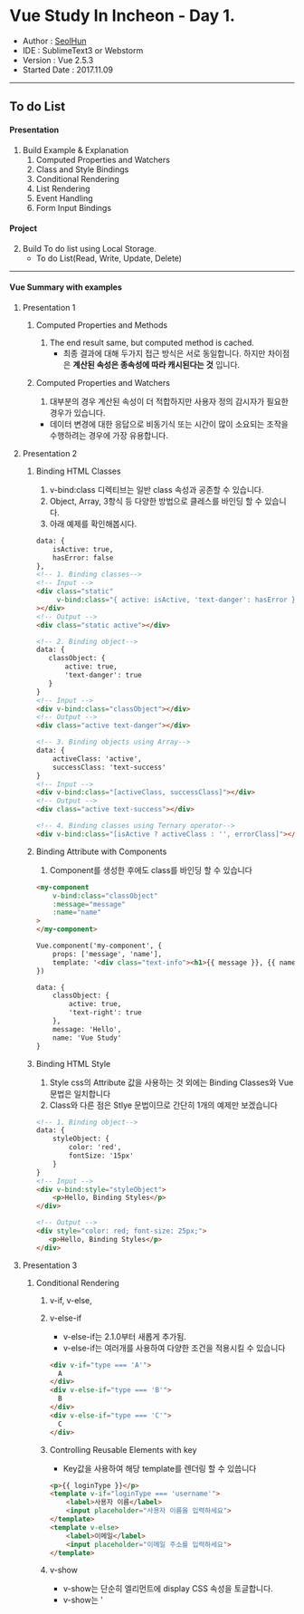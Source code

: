# Vue Study In Incheon - Day 1.

- Author : [SeolHun](https://github.com/Seolhun)
- IDE : SublimeText3 or Webstorm
- Version : Vue 2.5.3
- Started Date : 2017.11.09
---
## To do List 

#### Presentation
1. Build Example & Explanation
    1. Computed Properties and Watchers
    2. Class and Style Bindings
    3. Conditional Rendering
    4. List Rendering
    5. Event Handling
    6. Form Input Bindings

#### Project    
2. Build To do list using Local Storage.
    - To do List(Read, Write, Update, Delete)

---
#### Vue Summary with examples
1. Presentation 1
    1. Computed Properties and Methods
        1. The end result same, but computed method is cached.
            - 최종 결과에 대해 두가지 접근 방식은 서로 동일합니다. 하지만 차이점은 **계산된 속성은 종속성에 따라 캐시된다는 것** 입니다. 
        
    2. Computed Properties and Watchers
        1. 대부분의 경우 계산된 속성이 더 적합하지만 사용자 정의 감시자가 필요한 경우가 있습니다.
        - 데이터 변경에 대한 응답으로 비동기식 또는 시간이 많이 소요되는 조작을 수행하려는 경우에 가장 유용합니다.
        
2. Presentation 2
    1. Binding HTML Classes
        1. v-bind:class 디렉티브는 일반 class 속성과 공존할 수 있습니다. 
        2. Object, Array, 3항식 등 다양한 방법으로 클레스를 바인딩 할 수 있습니다.
        3. 아래 예제를 확인해봅시다.
        
        ```html
        data: {
            isActive: true,
            hasError: false
        },
        <!-- 1. Binding classes-->
        <!-- Input -->
        <div class="static"
             v-bind:class="{ active: isActive, 'text-danger': hasError }"
        ></div>
        <!-- Output -->
        <div class="static active"></div>
 
        <!-- 2. Binding object-->
        data: {
           classObject: {
               active: true,
               'text-danger': true
           }
        }
        <!-- Input -->
        <div v-bind:class="classObject"></div>
        <!-- Output -->
        <div class="active text-danger"></div>
 
        <!-- 3. Binding objects using Array-->
        data: {
 			activeClass: 'active',
 			successClass: 'text-success'
        }
        <!-- Input -->
        <div v-bind:class="[activeClass, successClass]"></div>
        <!-- Output -->        
        <div class="active text-success"></div>
 
        <!-- 4. Binding classes using Ternary operator-->
        <div v-bind:class="[isActive ? activeClass : '', errorClass]"></div>
        ```
        
    2. Binding Attribute with Components
        1. Component를 생성한 후에도 class를 바인딩 할 수 있습니다
        ```html
        <my-component
            v-bind:class="classObject"
            :message="message"
            :name="name"
        >
        </my-component>
 
        Vue.component('my-component', {
            props: ['message', 'name'],
            template: '<div class="text-info"><h1>{{ message }}, {{ name }}</h1></div>',
        })
 
        data: {
 			classObject: {
 				active: true,
 				'text-right': true
 			},
            message: 'Hello',
            name: 'Vue Study'
        }
        ```
        
    3. Binding HTML Style
        1. Style css의 Attribute 값을 사용하는 것 외에는 Binding Classes와 Vue 문법은 일치합니다
        2. Class와 다른 점은 Stlye 문법이므로 간단히 1개의 예제만 보겠습니다
        ```html
        <!-- 1. Binding object-->
        data: {
 			styleObject: {
 				color: 'red',
 				fontSize: '15px'
 			}
        }
        <!-- Input -->
        <div v-bind:style="styleObject">
            <p>Hello, Binding Styles</p>
        </div>
 
        <!-- Output -->
        <div style="color: red; font-size: 25px;">
           <p>Hello, Binding Styles</p>
        </div>
        ``` 

3. Presentation 3
    1. Conditional Rendering
        1. v-if, v-else, 
        2. v-else-if
            - v-else-if는 2.1.0부터 새롭게 추가됨.
            - v-else-if는 여러개를 사용하여 다양한 조건을 적용시킬 수 있습니다
            ```html
            <div v-if="type === 'A'">
              A
            </div>
            <div v-else-if="type === 'B'">
              B
            </div>
            <div v-else-if="type === 'C'">
              C
            </div>
            ```
        2. Controlling Reusable Elements with key
            - Key값을 사용하여 해당 template를 렌더링 할 수 있씁니다
            ```html
            <p>{{ loginType }}</p>
            <template v-if="loginType === 'username'">
                <label>사용자 이름</label>
                <input placeholder="사용자 이름을 입력하세요">
            </template>
            <template v-else>
                <label>이메일</label>
                <input placeholder="이메일 주소를 입력하세요">
            </template>
            ```
        3. v-show
            - v-show는 단순히 엘리먼트에 display CSS 속성을 토글합니다.
            - v-show는 '<template>' 구문을 지원하지 않으며 v-else와도 작동하지 않습니다.
            - 비교해보면, v-show는 훨씬 단순합니다. CSS 기반 토글만으로 초기 조건에 관계 없이 엘리먼트가 항상 렌더링 됩니다.
            
        4. v-if vs v-show
        - v-if는 조건부 블럭 안의 이벤트 리스너와 자식 컴포넌트가 토글하는 동안 적절하게 제거되고 다시 만들어지기 때문에 **진짜 조건부 렌더링 입니다**
        - if와 차이점은 v-show가 있는 엘리먼트는 항상 렌더링 되고 DOM에 남아있다는 점입니다. 
        - v-if는 또한 게으릅니다 초기 렌더링에서 조건이 거짓인 경우 아무것도 하지 않습니다.
            - **아무것도 하지 않는 다는 것은 DOM에 존재하지 않기 때문에 그렇습니다** 
            - 조건 블록이 처음으로 참이 될 때 까지 렌더링 되지 않습니다.
        ```html
        <!-- 아래 예제를 보시면 style="display:none;" 을 보실 수 있습니다. -->
        <div class="row">
           <div class="col-sm-12">
               <div class="col-sm-12 text-success" style="display: none;">
                   <h3>You can see me When condition is "true"</h3>
               </div> 
               <div class="col-sm-12 text-success" style="">
                   <h5>Search v-show element using Browser dev tools. can find it.</h5></div> <hr> <!----> <div class="col-sm-12 text-danger"><h5>Search v-if element using Browser dev tools. never find it.</h5>
               </div>
           </div> 
        </div>
        ```
        5. v-if and v-for
        - v-for는 v-if와 함께 사용하는 경우, v-if보다 높은 우선순위를 갖습니다.
            - **이러한 이유는 v-for로 해당 데이터와 조건을 비교하여 Rendering 할지 말지를 결정해야 하기 떄문입니다**

4. Presentation 4
    1. List Rendering
        1. v-for
        - v-for 디렉티브를 사용하여 배열을 기반으로 리스트를 렌더링 할 수 있습니다.
        - v-for는 객체안에 필드값도 나열할 수 있습니다
        - Key
            - Vue가 v-for에서 렌더링된 엘리먼트 목록을 갱신할 때 기본적으로 “in-place patch” 전략을 사용합니다. 
            - 데이터 항목의 순서가 변경된 경우 항목의 순서와 일치하도록 DOM 요소를 이동하는 대신 **Vue는 각 요소를 적절한 위치에 패치하고 해당 인덱스에서 렌더링할 내용을 반영하는지 확인합니다.**
            - **Vue가 각 노드의 ID를 추적하고 기존 엘리먼트를 재사용하고 재정렬할 수 있도록 힌트를 제공하려면 각 항목에 고유한 key 속성을 제공해야 합니다.** 
            - key에 대한 이상적인 값은 각 항목의 고유한 ID입니다. 이 특별한 속성은 1.x 버전의 track-by와 거의 비슷하지만 속성처럼 작동하기 때문에 v-bind를 사용하여 동적 값에 바인딩 해야합니다. (여기서는 약어를 이용합니다.)
            ```html
            <div v-for="item in items" :key="item.id">
                <!-- content -->
            </div>
            ```
            - 반복되는 DOM 내용이 단순하지 않거나 의도적인 성능 향상을 위해 기본 동작에 의존하지 않는한 가능하면 언제나 v-for에 key를 추가하는 것이 좋습니다.
        - Mutation Methods
          - Vue는 감시중인 배열의 변이 메소드를 래핑하여 뷰 갱신을 트리거합니다. 래핑된 메소드는 다음과 같습니다.
          - 문법 : InstanceName.Data.MethodName
            - push() : - 예: app.items.push({ message: 'Baz' }) : 배열에 마지막 인덱스에 넣기 (LIFO)
            - pop() : - 예: app.items.pop() : 배열에 객체 빼기 (LIFO)
            - unshift() : - 예: app.items.unshift({ message: 'Baz' }) : 배열 첫 인덱스에 넣기
            - shift() : - 예: app.items.shift() : 배열 첫 인덱스 빼
            - splice() - 예: app.items.splice(index, 1) : 해당 인덱스와 갯수를 정하여 빼기
            - sort() - 배열 정렬
            - reverse() - 배열 역순 정렬
            - 콘솔을 열고 이전 예제의 items 배열로 변이 메소드를 호출하여 재생할 수 있습니다. - 예: app.items.push({ message: 'Baz' })
        - Replacing an Array
            - console에 해당 값을 입력하세요
            - 문법 : InstanceName.Data.MethodName
            ```javascript
            app.items = app.items.filter(function (item) {
              return item.message.match(/Foo/)
            })
            ```
        - **Caveat(Warning)**
            - JavaScript의 제한으로 인해 Vue는 배열에 대해 다음과 같은 변경 사항을 감지할 수 없습니다.
                1. 인덱스로 배열에 있는 항목을 직접 설정하는 경우, 예: vm.items[indexOfItem] = newValue
                2. 배열 길이를 수정하는 경우, 예: vm.items.length = newLength
            - 1번을 극복하기 위해 다음 두 경우 모두 vm.items[indexOfItem] = newValue 와 동일하게 수행하며, 반응형 시스템에서도 상태 변경을 트리거 합니다.
            ```javascript
            // Vue.set
            Vue.set(example1.items, indexOfItem, newValue);
            // Array.prototype.splice
            app.items.splice(indexOfItem, 1, newValue);
            
            // 주의 사항 중 2번을 극복하기 위해 splice를 사용해야 합니다.
            app.items.splice(newLength)
            ```
        - **Object Change Detection Caveats**
            ```javascript
            var vm = new Vue({
              data: {
                a: 1
              }
            })
            // `vm.a` 는 반응형입니다.
            
            vm.b = 2
            // `vm.b` 는 반응형이 아닙니다.
            ```
            - Vue는 이미 만들어진 인스턴스에 새로운 루트레벨의 반응형 속성을 동적으로 추가하는 것을 허용하지 않습니다. 
            - 그러나 Vue.set(object, key, value) 메소드를 사용하여 중첩된 객체에 반응형 속성을 추가할 수 있습니다.
            ```javascript
            Vue.set(vm.userProfile, 'age', 28)
    
            // 인스턴스 메소드인 vm.$set를 사용할 수도 있습니다. 이는 전역 Vue.set의 별칭입니다.
            this.$set(this.userProfile, 'age', 28)
            ```
        - Displaying Filtered/Sorted Results
            - Filtered Computed
            ```html
            <li v-for="n in evenNumbers">{{ n }}</li>
            data: {
              numbers: [ 1, 2, 3, 4, 5 ]
            },
            computed: {
                evenNumbers: function () {
                  return this.numbers.filter(function (number) {
                    return number % 2 === 0
                  })
                }
            }
            ```
            - Filtered Method 
            ```html
            <li v-for="n in even(numbers)">{{ n }}</li>
            data: {
              numbers: [ 1, 2, 3, 4, 5 ]
            },
            methods: {
              even: function (numbers) {
                return numbers.filter(function (number) {
                  return number % 2 === 0
                })
              }
            }
            ```
        - v-for with Component
            - 2.2.0 이상에서 v-for는 key 가 필수 입니다. 
            - 그러나 컴포넌트에는 자체 범위가 분리되어있기 때문에 컴포넌트에 데이터를 자동으로 전달하지는 않습니다. **반복할 데이터를 컴포넌트로 전달하려면 props도 사용해야합니다.**

5. Presentation 5
    1. EventHandling 
        - Listening to Events
            - v-on 디렉티브를 사용하여 DOM 이벤트를 듣고 트리거 될 때 JavaScript를 실행할 수 있습니다.
            ```html
            <button v-on:click="counter += 1">Add 1</button>
            ```
        - Method Event Handlers
            - 많은 이벤트 핸들러의 로직은 더 복잡할 것이므로, JavaScript를 v-on 속성 값으로 보관하는 것은 간단하지 않아 메소드의 이름을 받는 이유입니다.
            ```html
            <button v-on:click="increment">Add 1</button>
            <button v-on:click="decrement">Add 1</button>
            ```
            ```javascript
            new Vue({
                data: {
                    counter: 0
                },
                methods: {
                    increment: () => {
                        app.counter += 1;
                    },
                    decrement: () => {
                        app.counter -= 1;
                    }
                }
            })
            ```
        
        - Methods in Inline Handlers
            - 메소드 이름을 직접 바인딩 하는 대신 인라인 JavaScript 구문에 메소드를 사용할 수도 있습니다.
            ```html
            <button v-on:click="warn('Form cannot be submitted yet.', $event)">
              Submit
            </button>
            ```
            ```javascript
            new Vue({
                el: '#app',
                methods: {
                    warn: function (message, event) {
                        // 이제 네이티브 이벤트에 액세스 할 수 있습니다
                        if (event) event.preventDefault()
                        alert(message)
                    }
                }
            })
            ```
        - Event Modifiers
            - 이 문제를 해결하기 위해, Vue는 v-on 이벤트에 이벤트 수식어를 제공합니다. 수식어는 점으로 표시된 접미사 입니다.
                - .stop
                - .prevent
                - .capture
                - .self
                - .once
        ```html
        <!-- 클릭 이벤트 전파가 중단됩니다 -->
        <a v-on:click.stop="doThis"></a>
        
        <!-- 제출 이벤트가 페이지를 다시 로드 하지 않습니다 -->
        <form v-on:submit.prevent="onSubmit"></form>
        
        <!-- 수식어는 체이닝 가능합니다(여러개를 묶어서 가능 -->
        <a v-on:click.stop.prevent="doThat"></a>
        
        <!-- 단순히 수식어만 사용할 수 있습니다 -->
        <form v-on:submit.prevent></form>
        
        <!-- 이벤트 리스너를 추가할 때 캡처모드를 사용합니다 -->
        <!--  즉, 내부 엘리먼트를 대상으로 하는 이벤트가 해당 엘리먼트에서 처리되기 전에 여기서 처리합니다. -->
        <div v-on:click.capture="doThis">...</div>
        
        
        <!-- event.target이 엘리먼트 자체인 경우에만 트리거를 처리합니다 -->
        <!-- 자식 엘리먼트에서는 안됩니다 -->
        <div v-on:click.self="doThat">...</div>
        ```
        - Key Modifiers
            - 키보드 이벤트를 청취할 때, 종종 공통 키 코드를 확인해야 합니다. Vue는 키 이벤트를 수신할 때 v-on에 대한 키 수식어를 추가할 수 있습니다.
            ```html
            <!-- keyCode가 13일 때만 vm.submit()을 호출합니다 -->
            <input v-on:keyup.13="submit">
            ```
            - 모든 keyCode들을 기억하는 것은 번거롭기 때문에 Vue는 가장 일반적으로 사용되는 키의 별칭을 제공합니다.
                - .enter
                - .tab
                - .delete (“Delete” 와 “Backspace” 키 모두를 캡처합니다)
                - .esc
                - .space
                - .up
                - .down
                - .left
                - .right
            ```html
            <!-- 위와 같습니다 -->
            <input v-on:keyup.enter="submit">
        
            <!-- 약어 사용도 가능합니다 -->
            <input @keyup.enter="submit">
            ```
            
            - **전역 config.keyCodes 객체를 통해 사용자 지정 키 수식어 별칭을 지정할 수 있습니다.**
            ```javascript
            // v-on:keyup.f1 이 가능합니다
            Vue.config.keyCodes.f1 = 112
            ```
            - Automatic Key Modifers
                - 2.5.0+에서 추가됨
                - KeyboardEvent.key를 통해 노출된 유효 키 이름을 수식어로 직접 사용할 수 있습니다.
                ```html
                <input @keyup.page-down="onPageDown">
                ```
                - 위의 예제에서 핸들러는 $event.key === 'PageDown' 만 호출됩니다.
                - **Warning
                    - 일부 키(.esc와 모든 화살표 키)는 IE9에서 일관성 없는 key 값을 가지고 있습니다. 
                    - IE9를 지원해야하는 경우 내장 알리아스가 선호됩니다.)
                
        - System Modifier Keys
            - 다음 수식어를 사용해 해당 수식어 키가 눌러진 경우에만 마우스 또는 키보드 이벤트 리스너를 트리거 할 수 있습니다.
                - .ctrl
                - .alt
                - .shift
                - .meta
            - **참고**
                - 매킨토시 키보드에서 meta는 command 키 입니다 (⌘). 
                - Windows 키보드에서 meta는 windows 키 (⊞) 입니다. 
                - Sun Microsystems 키보드에서 meta는 단색의 다이아몬드 (◆)로 표시됩니다.
                - 특정 키보드의 경우, 특히 MIT 및 Lisp 시스템 키보드와 Knight 키보드, space-cadet 키보드와 같은 제품에는 “META” 레이블이 지정됩니다.
                - Symbolics 키보드에서 메타는 “META” 또는 “Meta”로 표시됩니다.
            - .exact Modifier
                - 2.5.0+에서 추가됨
                - .exact 수식어는 다른 시스템 수식어와 조합해 그 핸들러가 실행되기 위해 정확한 조합이 눌러야하는 것을 보여줍니다.
                ```html
                <!-- Alt 또는 Shift와 함께 눌린 경우에도 실행됩니다. -->
                <button @click.ctrl="onClick">A</button>
                
                <!-- Ctrl 키만 눌려있을 때만 실행됩니다. -->
                <button @click.ctrl.exact="onCtrlClick">A</button>
                ```
            - Mouse Button Modifiers
                - 2.2.0 버전에서 추가됨
                - 다음 수식어를 사용해 해당 수식어 키가 눌러진 경우에만 마우스 또는 키보드 이벤트 리스너를 트리거 할 수 있습니다.
                    - .left
                    - .right
                    - .middle
        - Why Listeners in HTML?
    2. 

6. Presentation 6
    1. Form Input Bindings
        - v-model 디렉티브를 사용하여 폼 input과 textarea 엘리먼트에 양방향 데이터 바인딩을 생성할 수 있습니다. 
        - 입력 유형에 따라 엘리먼트를 업데이트 하는 올바른 방법을 자동으로 선택합니다. 
        - 약간 이상하지만 v-model은 기본적으로 사용자 입력 이벤트에 대한 데이터를 업데이트하는 “syntax sugar”이며 일부 경우에 특별한 주의를 해야합니다.
        - **Warning**
            - v-model은 모든 form 엘리먼트의 초기 value와 checked 그리고 selected 속성을 무시합니다. 
            - 항상 Vue 인스턴스 데이터를 원본 소스로 취급합니다. 
            - 컴포넌트의 data 옵션 안에 있는 JavaScript에서 초기값을 선언해야합니다.
    2.  - **Modifiers**
            - Types
                - .lazy
                    - 기본적으로, v-model은 각 입력 이벤트 후 입력과 데이터를 동기화 합니다. (단 앞에서 설명한 IME 구성은 제외됩니다.) .lazy 수식어를 추가하여 change 이벤트 이후에 동기화 할 수 있습니다.
                    ```html
                    <!-- "input" 대신 "change" 이후에 동기화 됩니다. -->
                    <input v-model.lazy="msg" >
                    ```

                - .number
                    - 사용자 입력이 자동으로 숫자로 형변환 되기를 원하면, v-model이 관리하는 input에 number 수식어를 추가하면 됩니다.
                    ```html
                    <input v-model.number="age" type="number">
                    ```
                    - type="number"를 사용하는 경우에도 HTML 입력 엘리먼트의 값은 항상 문자열을 반환하기 때문에 이것은 종종 유용하게 사용할 수 있습니다.
                - .trim
                    - v-model이 관리하는 input을 자동으로 trim 하기 원하면, trim 수정자를 추가하면 됩니다.
                    ```html
                    <input v-model.trim="msg">
                    ```
